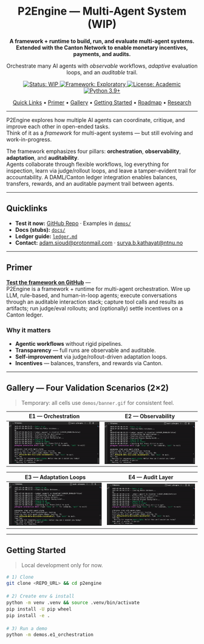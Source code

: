 <!-- Hero -->

<h1 align="center">P2Engine — Multi-Agent System (WIP)</h1>

<p align="center"><strong>
A framework + runtime to build, run, and evaluate multi-agent systems. Extended with the Canton Network to enable monetary incentives, payments, and audits.
</strong></p>

<p align="center">
  Orchestrate many AI agents with <i>observable</i> workflows, 
  <i>adaptive</i> evaluation loops, and an <i>auditable</i> trail.
</p>

<p align="center">
  <a href="https://img.shields.io/badge/status-WIP-orange">
    <img src="https://img.shields.io/badge/status-WIP-orange" alt="Status: WIP">
  </a>
  <a href="https://img.shields.io/badge/framework-Exploratory-blueviolet">
    <img src="https://img.shields.io/badge/framework-Exploratory-blueviolet" alt="Framework: Exploratory">
  </a>
  <a href="https://img.shields.io/badge/license-Academic-lightgrey">
    <img src="https://img.shields.io/badge/license-Academic-lightgrey" alt="License: Academic">
  </a>
  <a href="https://img.shields.io/badge/python-3.9%2B-informational">
    <img src="https://img.shields.io/badge/python-3.9%2B-informational" alt="Python 3.9+">
  </a>
</p>

<p align="center">
  <a href="#quicklinks">Quick Links</a> •
  <a href="#primer">Primer</a> •
  <a href="#gallery--four-validation-scenarios-22">Gallery</a> •
  <a href="#getting-started">Getting Started</a> •
  <a href="#roadmap">Roadmap</a> •
  <a href="#research--publication">Research</a>
</p>

---

P2Engine explores how multiple AI agents can coordinate, critique, and improve each other in open-ended tasks.  
Think of it as a <em>framework</em> for multi-agent systems — but still evolving and work-in-progress.

The framework emphasizes four pillars: **orchestration**, **observability**, **adaptation**, and **auditability**.  
Agents collaborate through flexible workflows, log everything for inspection, learn via judge/rollout loops, and leave a tamper-evident trail for accountability. A DAML/Canton ledger integration enables balances, transfers, rewards, and an auditable payment trail between agents.

---

## Quicklinks

- **Test it now:** [GitHub Repo](REPO_URL) · Examples in [`demos/`](demos/)
- **Docs (stubs):** [`docs/`](docs/)
- **Ledger guide:** [`ledger.md`](ledger.md)
- **Contact:** adam.sioud@protonmail.com · surya.b.kathayat@ntnu.no

---

## Primer

[**Test the framework on GitHub**](REPO_URL) —  
P2Engine is a framework + runtime for multi-agent orchestration. Wire up LLM, rule-based, and human-in-loop agents; execute conversations through an auditable interaction stack; capture tool calls and results as artifacts; run judge/eval rollouts; and (optionally) settle incentives on a Canton ledger.

### Why it matters

- **Agentic workflows** without rigid pipelines.  
- **Transparency** — full runs are observable and auditable.  
- **Self-improvement** via judge/rollout-driven adaptation loops.  
- **Incentives** — balances, transfers, and rewards via Canton.

---

## Gallery — Four Validation Scenarios (2×2)

> Temporary: all cells use `demos/banner.gif` for consistent feel.

<div align="center">

| E1 — Orchestration                                                                 | E2 — Observability                                                                 |
| ---------------------------------------------------------------------------------- | ---------------------------------------------------------------------------------- |
| <div align="center"><img src="demos/banner.gif" alt="E1 Orchestration" width="320"></div> | <div align="center"><img src="demos/banner.gif" alt="E2 Observability" width="320"></div> |

| E3 — Adaptation Loops                                                              | E4 — Audit Layer                                                                   |
| ---------------------------------------------------------------------------------- | ---------------------------------------------------------------------------------- |
| <div align="center"><img src="demos/banner.gif" alt="E3 Adaptation Loops" width="320"></div> | <div align="center"><img src="demos/banner.gif" alt="E4 Audit Layer" width="320"></div> |

</div>

---

## Getting Started

> Local development only for now.

```bash
# 1) Clone
git clone <REPO_URL> && cd p2engine

# 2) Create env & install
python -m venv .venv && source .venv/bin/activate
pip install -U pip wheel
pip install -e .

# 3) Run a demo
python -m demos.e1_orchestration
